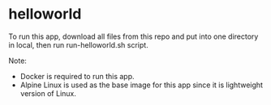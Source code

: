 # helloworld

To run this app, download all files from this repo and put into one directory in local, then run run-helloworld.sh script.

Note: 
- Docker is required to run this app.
- Alpine Linux is used as the base image for this app since it is lightweight version of Linux.
